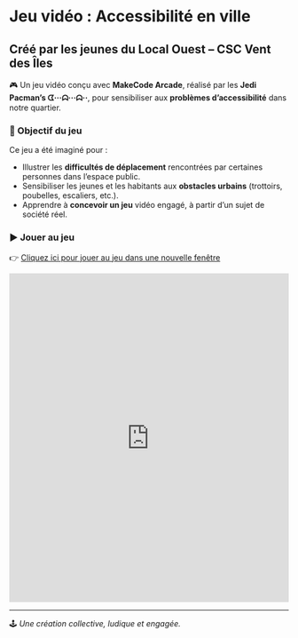 # Jeu vidéo : Accessibilité en ville  
## Créé par les jeunes du Local Ouest – CSC Vent des Îles

🎮 Un jeu vidéo conçu avec **MakeCode Arcade**, réalisé par les **Jedi Pacman’s ᗧ···ᗣ···ᗣ··**, pour sensibiliser aux **problèmes d’accessibilité** dans notre quartier.

### 🎯 Objectif du jeu

Ce jeu a été imaginé pour :

- Illustrer les **difficultés de déplacement** rencontrées par certaines personnes dans l’espace public.
- Sensibiliser les jeunes et les habitants aux **obstacles urbains** (trottoirs, poubelles, escaliers, etc.).
- Apprendre à **concevoir un jeu** vidéo engagé, à partir d’un sujet de société réel.

### ▶️ Jouer au jeu

👉 [Cliquez ici pour jouer au jeu dans une nouvelle fenêtre](https://makecode.com/_ccL18Cff374x)

<div style="position:relative;height:0;padding-bottom:117.6%;overflow:hidden;"><iframe style="position:absolute;top:0;left:0;width:100%;height:100%;" src="https://arcade.makecode.com/---run?id=_17w590hm19d5" allowfullscreen="allowfullscreen" sandbox="allow-popups allow-forms allow-scripts allow-same-origin" frameborder="0"></iframe></div>

---

🕹️ *Une création collective, ludique et engagée.*
